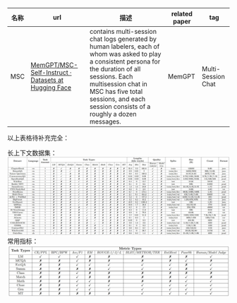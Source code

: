 





| 名称 | url                                                          | 描述                                                         | related paper | tag                |
| ---- | ------------------------------------------------------------ | ------------------------------------------------------------ | ------------- | ------------------ |
| MSC  | [MemGPT/MSC-Self-Instruct · Datasets at Hugging Face](https://huggingface.co/datasets/MemGPT/MSC-Self-Instruct) | contains multi-session chat logs generated by human labelers, each of whom was asked to play a consistent persona for the duration of all sessions. Each multisession chat in MSC has five total sessions, and each session consists of a roughly a dozen messages. | MemGPT        | Multi-Session Chat |

以上表格待补充完全：

长上下文数据集：
![long-context-datasets](../img/long-context-datasets.jpg)
常用指标：
![metrics](../img/common-evaluation-metrics.jpg)

